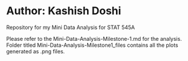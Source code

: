 # Author: Kashish Doshi

Repository for my Mini Data Analysis for STAT 545A 

Please refer to the Mini-Data-Analysis-Milestone-1.md for the analysis.
Folder titled Mini-Data-Analysis-Milestone1_files contains all the plots generated as .png files.

